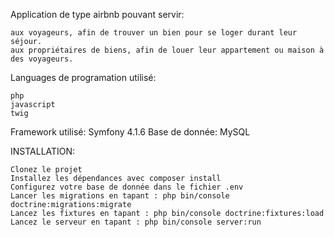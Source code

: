 Application de type airbnb pouvant servir:

    aux voyageurs, afin de trouver un bien pour se loger durant leur séjour.
    aux propriétaires de biens, afin de louer leur appartement ou maison à des voyageurs.

Languages de programation utilisé:

    php
    javascript
    twig

Framework utilisé: Symfony 4.1.6 Base de donnée: MySQL

INSTALLATION:

    Clonez le projet
    Installez les dépendances avec composer install
    Configurez votre base de donnée dans le fichier .env
    Lancer les migrations en tapant : php bin/console doctrine:migrations:migrate
    Lancez les fixtures en tapant : php bin/console doctrine:fixtures:load
    Lancez le serveur en tapant : php bin/console server:run
